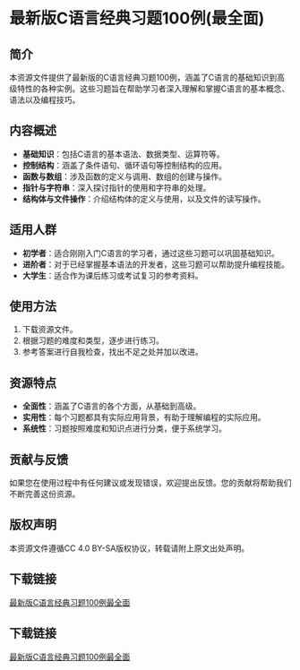 # 最新版C语言经典习题100例(最全面)

## 简介
本资源文件提供了最新版的C语言经典习题100例，涵盖了C语言的基础知识到高级特性的各种实例。这些习题旨在帮助学习者深入理解和掌握C语言的基本概念、语法以及编程技巧。

## 内容概述
- **基础知识**：包括C语言的基本语法、数据类型、运算符等。
- **控制结构**：涵盖了条件语句、循环语句等控制结构的应用。
- **函数与数组**：涉及函数的定义与调用、数组的创建与操作。
- **指针与字符串**：深入探讨指针的使用和字符串的处理。
- **结构体与文件操作**：介绍结构体的定义与使用，以及文件的读写操作。

## 适用人群
- **初学者**：适合刚刚入门C语言的学习者，通过这些习题可以巩固基础知识。
- **进阶者**：对于已经掌握基本语法的开发者，这些习题可以帮助提升编程技能。
- **大学生**：适合作为课后练习或考试复习的参考资料。

## 使用方法
1. 下载资源文件。
2. 根据习题的难度和类型，逐步进行练习。
3. 参考答案进行自我检查，找出不足之处并加以改进。

## 资源特点
- **全面性**：涵盖了C语言的各个方面，从基础到高级。
- **实用性**：每个习题都具有实际应用背景，有助于理解编程的实际应用。
- **系统性**：习题按照难度和知识点进行分类，便于系统学习。

## 贡献与反馈
如果您在使用过程中有任何建议或发现错误，欢迎提出反馈。您的贡献将帮助我们不断完善这份资源。

## 版权声明
本资源文件遵循CC 4.0 BY-SA版权协议，转载请附上原文出处声明。

## 下载链接

[最新版C语言经典习题100例最全面](https://pan.quark.cn/s/76134f2f1a43)

## 下载链接

[最新版C语言经典习题100例最全面](https://pan.quark.cn/s/c9cc146a48b0)